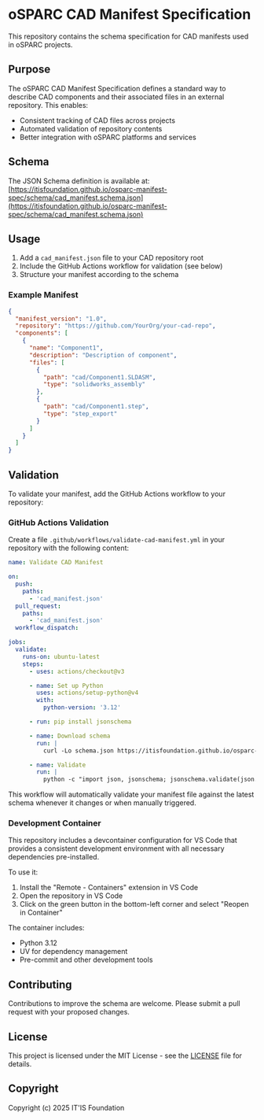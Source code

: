# oSPARC CAD Manifest Specification

This repository contains the schema specification for CAD manifests used in oSPARC projects.

## Purpose

The oSPARC CAD Manifest Specification defines a standard way to describe CAD components and their associated files in an external repository. This enables:

- Consistent tracking of CAD files across projects
- Automated validation of repository contents
- Better integration with oSPARC platforms and services

## Schema

The JSON Schema definition is available at:
[https://itisfoundation.github.io/osparc-manifest-spec/schema/cad_manifest.schema.json](https://itisfoundation.github.io/osparc-manifest-spec/schema/cad_manifest.schema.json)

## Usage

1. Add a `cad_manifest.json` file to your CAD repository root
2. Include the GitHub Actions workflow for validation (see below)
3. Structure your manifest according to the schema

### Example Manifest

```json
{
  "manifest_version": "1.0",
  "repository": "https://github.com/YourOrg/your-cad-repo",
  "components": [
    {
      "name": "Component1",
      "description": "Description of component",
      "files": [
        {
          "path": "cad/Component1.SLDASM",
          "type": "solidworks_assembly"
        },
        {
          "path": "cad/Component1.step",
          "type": "step_export"
        }
      ]
    }
  ]
}
```

## Validation

To validate your manifest, add the GitHub Actions workflow to your repository:

### GitHub Actions Validation

Create a file `.github/workflows/validate-cad-manifest.yml` in your repository with the following content:

```yaml
name: Validate CAD Manifest

on:
  push:
    paths:
      - 'cad_manifest.json'
  pull_request:
    paths:
      - 'cad_manifest.json'
  workflow_dispatch:

jobs:
  validate:
    runs-on: ubuntu-latest
    steps:
      - uses: actions/checkout@v3

      - name: Set up Python
        uses: actions/setup-python@v4
        with:
          python-version: '3.12'

      - run: pip install jsonschema

      - name: Download schema
        run: |
          curl -Lo schema.json https://itisfoundation.github.io/osparc-manifest-spec/schema/cad_manifest.schema.json

      - name: Validate
        run: |
          python -c "import json, jsonschema; jsonschema.validate(json.load(open('cad_manifest.json')), json.load(open('schema.json'))); print('✅ Valid manifest')"
```

This workflow will automatically validate your manifest file against the latest schema whenever it changes or when manually triggered.

### Development Container

This repository includes a devcontainer configuration for VS Code that provides a consistent development environment with all necessary dependencies pre-installed.

To use it:
1. Install the "Remote - Containers" extension in VS Code
2. Open the repository in VS Code
3. Click on the green button in the bottom-left corner and select "Reopen in Container"

The container includes:
- Python 3.12
- UV for dependency management
- Pre-commit and other development tools

## Contributing

Contributions to improve the schema are welcome. Please submit a pull request with your proposed changes.

## License

This project is licensed under the MIT License - see the [LICENSE](LICENSE) file for details.

## Copyright

Copyright (c) 2025 IT'IS Foundation
